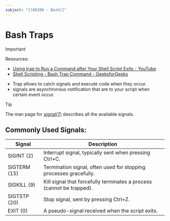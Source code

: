 ```yaml
---
subject: "[[08200 - Bash]]"
---
```

# Bash Traps


> [!important]
> Resources:
> - [Using trap to Run a Command after Your Shell Script Exits - YouTube](https://youtu.be/hWTOfzv_yFE?si=sLz5odjP9-DPPsnJ)   
> - [Shell Scripting - Bash Trap Command - GeeksforGeeks](https://www.geeksforgeeks.org/shell-scripting-bash-trap-command/)

- Trap allows to catch signals and execute code when they occur.
- signals are asynchronous notification that are to your script when certain event occur.

> [!TIP]
> The man page for [signal(7)](http://man7.org/linux/man-pages/man7/signal.7.html) describes all the available signals.

## Commonly Used Signals:

| Signal       | Description                                                           |
| ------------ | --------------------------------------------------------------------- |
| SIGINT (2)   | Interrupt signal, typically sent when pressing Ctrl+C.                |
| SIGTERM (15) | Termination signal, often used for stopping processes gracefully.     |
| SIGKILL (9)  | Kill signal that forcefully terminates a process (cannot be trapped). |
| SIGTSTP (20) | Stop signal, sent by pressing Ctrl+Z.                                 |
| EXIT (0)     | A pseudo-signal received when the script exits.                       |
